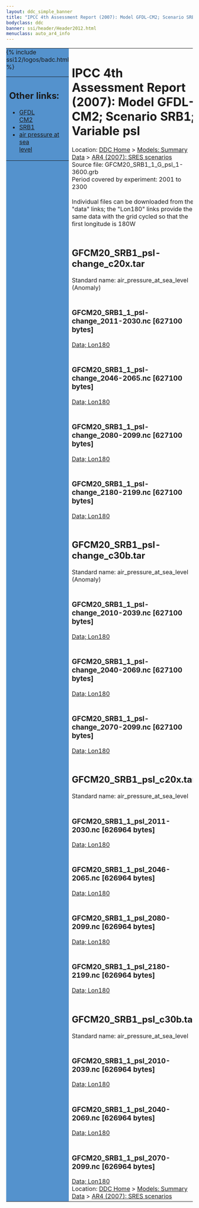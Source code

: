 ```yaml
---
layout: ddc_simple_banner
title: "IPCC 4th Assessment Report (2007): Model GFDL-CM2; Scenario SRB1; Variable psl"
bodyclass: ddc
banner: ssi/header/Header2012.html
menuclass: auto_ar4_info
---
```



<table width="100%" border="0" cellspacing="0" cellpadding="0" style="border-collapse: collapse;">
<tr style="margin:0;padding:0;border:0;">
<td style="margin:0;padding:0;border:0;height:1pt;width:150pt;background:#5492CD;" valign="top" >

<div id="lh-col2" class="auto_ar4_info">
<table class="menumain" bgcolor="#5492CD" cellspacing="0" width="100%" border="0">
<tr><td>
<h2> Other links:</h2>
<ul>
<li><a href="/auto/ar4/model-GFDL-CM2.html">GFDL<br/>CM2</a></li>
<li><a href="/auto/ar4/scenario-SRB1.html">SRB1</a></li>
<li><a href="/auto/ar4/var-air_pressure_at_sea_level.html">air pressure at sea<br/> level</a></li>
</ul>
</td></tr>
{% include ssi12/logos/badc.html %}
</table>
</div>
</td>
<td><h1>IPCC 4th Assessment Report (2007): Model GFDL-CM2; Scenario SRB1; Variable psl</h1>

<!-- Breadcrumb1 -->
<div id="breadcrumb1" align="left">
Location: <a href="/index.html">DDC Home</a> > <a href="/sim/gcm_clim/">Models: Summary Data</a>
> <a href="/sim/gcm_clim/SRES_AR4/index.html">AR4 (2007): SRES scenarios</a>
</div>
<!-- End of Breadcrumb1 -->Source file: GFCM20_SRB1_1_G_psl_1-3600.grb
<br/>
Period covered by experiment: 2001 to 2300<br/>
<br/>Individual files can be downloaded from the "data" links; the "Lon180" links provide the same data
         with the grid cycled so that the first longitude is 180W<br/>
<br/><h2>GFCM20_SRB1_psl-change_c20x.tar</h2>
Standard name: air_pressure_at_sea_level (Anomaly)<br>
<br/><h3>GFCM20_SRB1_1_psl-change_2011-2030.nc [627100 bytes]</h3>
<a href="http://apps.ipcc-data.org/cgi-bin/downl/ar4_nc/psl/GFCM20_SRB1_1_psl-change_2011-2030.nc">Data; </a><a href="http://apps.ipcc-data.org/cgi-bin/downl/ar4_nc/psl/GFCM20_SRB1_1_psl-change_2011-2030.cyto180.nc"> Lon180</a><br/>
<br/><h3>GFCM20_SRB1_1_psl-change_2046-2065.nc [627100 bytes]</h3>
<a href="http://apps.ipcc-data.org/cgi-bin/downl/ar4_nc/psl/GFCM20_SRB1_1_psl-change_2046-2065.nc">Data; </a><a href="http://apps.ipcc-data.org/cgi-bin/downl/ar4_nc/psl/GFCM20_SRB1_1_psl-change_2046-2065.cyto180.nc"> Lon180</a><br/>
<br/><h3>GFCM20_SRB1_1_psl-change_2080-2099.nc [627100 bytes]</h3>
<a href="http://apps.ipcc-data.org/cgi-bin/downl/ar4_nc/psl/GFCM20_SRB1_1_psl-change_2080-2099.nc">Data; </a><a href="http://apps.ipcc-data.org/cgi-bin/downl/ar4_nc/psl/GFCM20_SRB1_1_psl-change_2080-2099.cyto180.nc"> Lon180</a><br/>
<br/><h3>GFCM20_SRB1_1_psl-change_2180-2199.nc [627100 bytes]</h3>
<a href="http://apps.ipcc-data.org/cgi-bin/downl/ar4_nc/psl/GFCM20_SRB1_1_psl-change_2180-2199.nc">Data; </a><a href="http://apps.ipcc-data.org/cgi-bin/downl/ar4_nc/psl/GFCM20_SRB1_1_psl-change_2180-2199.cyto180.nc"> Lon180</a><br/>
<br/><h2>GFCM20_SRB1_psl-change_c30b.tar</h2>
Standard name: air_pressure_at_sea_level (Anomaly)<br>
<br/><h3>GFCM20_SRB1_1_psl-change_2010-2039.nc [627100 bytes]</h3>
<a href="http://apps.ipcc-data.org/cgi-bin/downl/ar4_nc/psl/GFCM20_SRB1_1_psl-change_2010-2039.nc">Data; </a><a href="http://apps.ipcc-data.org/cgi-bin/downl/ar4_nc/psl/GFCM20_SRB1_1_psl-change_2010-2039.cyto180.nc"> Lon180</a><br/>
<br/><h3>GFCM20_SRB1_1_psl-change_2040-2069.nc [627100 bytes]</h3>
<a href="http://apps.ipcc-data.org/cgi-bin/downl/ar4_nc/psl/GFCM20_SRB1_1_psl-change_2040-2069.nc">Data; </a><a href="http://apps.ipcc-data.org/cgi-bin/downl/ar4_nc/psl/GFCM20_SRB1_1_psl-change_2040-2069.cyto180.nc"> Lon180</a><br/>
<br/><h3>GFCM20_SRB1_1_psl-change_2070-2099.nc [627100 bytes]</h3>
<a href="http://apps.ipcc-data.org/cgi-bin/downl/ar4_nc/psl/GFCM20_SRB1_1_psl-change_2070-2099.nc">Data; </a><a href="http://apps.ipcc-data.org/cgi-bin/downl/ar4_nc/psl/GFCM20_SRB1_1_psl-change_2070-2099.cyto180.nc"> Lon180</a><br/>
<br/><h2>GFCM20_SRB1_psl_c20x.tar</h2>
Standard name: air_pressure_at_sea_level<br>
<br/><h3>GFCM20_SRB1_1_psl_2011-2030.nc [626964 bytes]</h3>
<a href="http://apps.ipcc-data.org/cgi-bin/downl/ar4_nc/psl/GFCM20_SRB1_1_psl_2011-2030.nc">Data; </a><a href="http://apps.ipcc-data.org/cgi-bin/downl/ar4_nc/psl/GFCM20_SRB1_1_psl_2011-2030.cyto180.nc"> Lon180</a><br/>
<br/><h3>GFCM20_SRB1_1_psl_2046-2065.nc [626964 bytes]</h3>
<a href="http://apps.ipcc-data.org/cgi-bin/downl/ar4_nc/psl/GFCM20_SRB1_1_psl_2046-2065.nc">Data; </a><a href="http://apps.ipcc-data.org/cgi-bin/downl/ar4_nc/psl/GFCM20_SRB1_1_psl_2046-2065.cyto180.nc"> Lon180</a><br/>
<br/><h3>GFCM20_SRB1_1_psl_2080-2099.nc [626964 bytes]</h3>
<a href="http://apps.ipcc-data.org/cgi-bin/downl/ar4_nc/psl/GFCM20_SRB1_1_psl_2080-2099.nc">Data; </a><a href="http://apps.ipcc-data.org/cgi-bin/downl/ar4_nc/psl/GFCM20_SRB1_1_psl_2080-2099.cyto180.nc"> Lon180</a><br/>
<br/><h3>GFCM20_SRB1_1_psl_2180-2199.nc [626964 bytes]</h3>
<a href="http://apps.ipcc-data.org/cgi-bin/downl/ar4_nc/psl/GFCM20_SRB1_1_psl_2180-2199.nc">Data; </a><a href="http://apps.ipcc-data.org/cgi-bin/downl/ar4_nc/psl/GFCM20_SRB1_1_psl_2180-2199.cyto180.nc"> Lon180</a><br/>
<br/><h2>GFCM20_SRB1_psl_c30b.tar</h2>
Standard name: air_pressure_at_sea_level<br>
<br/><h3>GFCM20_SRB1_1_psl_2010-2039.nc [626964 bytes]</h3>
<a href="http://apps.ipcc-data.org/cgi-bin/downl/ar4_nc/psl/GFCM20_SRB1_1_psl_2010-2039.nc">Data; </a><a href="http://apps.ipcc-data.org/cgi-bin/downl/ar4_nc/psl/GFCM20_SRB1_1_psl_2010-2039.cyto180.nc"> Lon180</a><br/>
<br/><h3>GFCM20_SRB1_1_psl_2040-2069.nc [626964 bytes]</h3>
<a href="http://apps.ipcc-data.org/cgi-bin/downl/ar4_nc/psl/GFCM20_SRB1_1_psl_2040-2069.nc">Data; </a><a href="http://apps.ipcc-data.org/cgi-bin/downl/ar4_nc/psl/GFCM20_SRB1_1_psl_2040-2069.cyto180.nc"> Lon180</a><br/>
<br/><h3>GFCM20_SRB1_1_psl_2070-2099.nc [626964 bytes]</h3>
<a href="http://apps.ipcc-data.org/cgi-bin/downl/ar4_nc/psl/GFCM20_SRB1_1_psl_2070-2099.nc">Data; </a><a href="http://apps.ipcc-data.org/cgi-bin/downl/ar4_nc/psl/GFCM20_SRB1_1_psl_2070-2099.cyto180.nc"> Lon180</a><br/>
<!-- Breadcrumb2 -->
<div id="breadcrumb2" align="left">
Location: <a href="/index.html">DDC Home</a> > <a href="/sim/gcm_clim/">Models: Summary Data</a>
> <a href="/sim/gcm_clim/SRES_AR4/index.html">AR4 (2007): SRES scenarios</a>
</div>
<!-- End of Breadcrumb2 --></td></tr></table>
